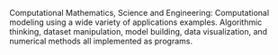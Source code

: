 Computational Mathematics, Science and Engineering: Computational modeling using a wide variety of applications examples. Algorithmic thinking, dataset manipulation, model building, data visualization, and numerical methods all implemented as programs. 
